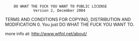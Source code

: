         DO WHAT THE FUCK YOU WANT TO PUBLIC LICENSE
                 Version 2, December 2004
TERMS AND CONDITIONS FOR COPYING, DISTRIBUTION AND MODIFICATION
         0. You just DO WHAT THE FUCK YOU WANT TO.

more info at: http://www.wtfpl.net/about/
